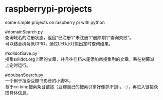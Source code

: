 # raspberrypi-projects
some simple projects on raspberry pi with python

#domainSearch.py
 <br>查询域名的注册状态，返回“已注册”/“未注册”/“删除期”/“查询失败”。
 <br>可以结合树莓派GPIO，通过LED小灯输出定时查询结果。


#solidotSave.py
<br>搜集solidot.org上面的文章，并且往存档末尾添加新搜集到的文章。丢在树莓派上定时运行。

#doubanSearch.py
<br>一个用于搜索豆瓣书影音的小脚本。
<br>基于cn.bing搜索条目链接（豆瓣自己的搜索引擎好像抓不到-。-），再进入链接获取具体信息。
